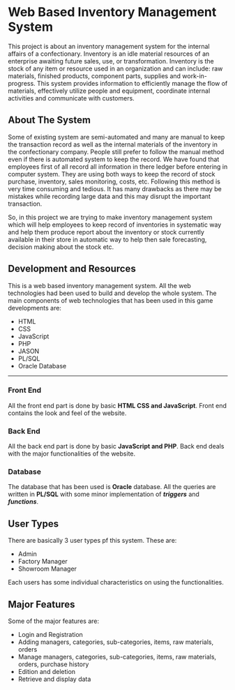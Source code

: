# Web Based Inventory Management System

This project is about an inventory management system for the internal affairs of a confectionary. Inventory is an idle material resources of an enterprise awaiting future sales, use, or transformation. Inventory is the stock of any item or resource used in an organization and can include: raw materials, finished products, component parts, supplies and work-in-progress. This system provides information to efficiently manage the flow of materials, effectively utilize people and equipment, coordinate internal activities and communicate with customers.

## About The System

Some of existing system are semi-automated and many are manual to keep the transaction record as well as the internal materials of the inventory in the confectionary company. People still prefer to follow the manual method even if there is automated system to keep the record. We have found that employees first of all record all information in there ledger before entering in computer system. They are using both ways to keep the record of stock purchase, inventory, sales monitoring, costs, etc. Following this method is very time consuming and tedious. It has many drawbacks as there may be mistakes while recording large data and this may disrupt the important transaction.

So, in this project we are trying to make inventory management system which will help employees to keep record of inventories in systematic way and help them produce report about the inventory or stock currently available in their store in automatic way to help then sale forecasting, decision making about the stock etc.

## Development and Resources

This is a web based inventory management system. All the web technologies had been used to build and develop
the whole system. The main components of web technologies that has been used in this game developments are:

* HTML
* CSS
* JavaScript
* PHP
* JASON
* PL/SQL
* Oracle Database

---

### Front End

All the front end part is done by basic **HTML CSS and JavaScript**. Front end contains the look and feel of the website.

### Back End

All the back end part is done by basic **JavaScript and PHP**. Back end deals with the major functionalities of the website.

### Database

The database that has been used is **Oracle** database. All the queries are written in **PL/SQL** with some
minor implementation of ***triggers*** and ***functions***.

## User Types

There are basically 3 user types pf this system. These are:

* Admin
* Factory Manager
* Showroom Manager

Each users has some individual characteristics on using the functionalities.

## Major Features

Some of the major features are:

* Login and Registration
* Adding managers, categories, sub-categories, items, raw materials, orders
* Manage managers, categories, sub-categories, items, raw materials, orders, purchase history
* Edition and deletion
* Retrieve and display data
